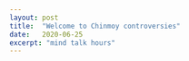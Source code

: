 ```yaml
---
layout: post
title:  "Welcome to Chinmoy controversies"
date:   2020-06-25
excerpt: "mind talk hours"
---
```


